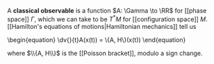 A **classical observable** is a function $A: \Gamma \to \RR$ for [[phase space]] $\Gamma$, which we can take to be $T^*M$ for [[configuration space]] $M$. [[Hamilton's equations of motions|Hamiltonian mechanics]] tell us

\begin{equation}
\dv{}{t}A(x(t)) = \\{A, H\\}(x(t))
\end{equation}

where $\\{A, H\\}$ is the [[Poisson bracket]], modulo a sign change.